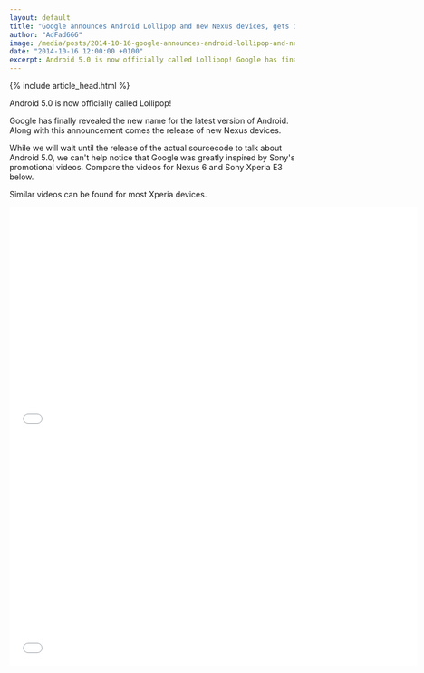 ```yaml
---
layout: default
title: "Google announces Android Lollipop and new Nexus devices, gets inspiration from Sony"
author: "AdFad666"
image: /media/posts/2014-10-16-google-announces-android-lollipop-and-new-nexus-devices-gets-inspiration-from-sony.jpg
date: "2014-10-16 12:00:00 +0100"
excerpt: Android 5.0 is now officially called Lollipop! Google has finally revealed the new name for the latest version of Android. Along with this announcement comes the release of new Nexus devices. While we will wait until the...
---
```


{% include article_head.html %}

Android 5.0 is now officially called Lollipop!

Google has finally revealed the new name for the latest version of Android. Along with this announcement comes the release of new Nexus devices.

While we will wait until the release of the actual sourcecode to talk about Android 5.0, we can't help notice that Google was greatly inspired by Sony's promotional videos. Compare the videos for Nexus 6 and Sony Xperia E3 below.

Similar videos can be found for most Xperia devices.

<iframe src="//www.youtube.com/embed/wk-PY2dBKaA" width="720" height="405" frameborder="0" allowfullscreen="allowfullscreen"></iframe>
<iframe src="//www.youtube.com/embed/UcK8XyybDn4" width="720" height="405" frameborder="0" allowfullscreen="allowfullscreen"></iframe>